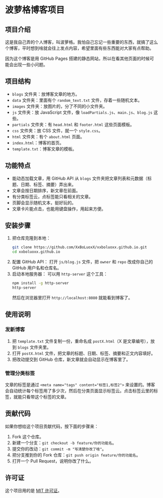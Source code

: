# 波萝格博客项目

## 项目介绍
这是我自己弄的个人博客，叫波萝格。我怕自己忘记一些重要的东西，就搞了这么个博客，平时想到啥就会往上发点内容，希望里面有些东西能对大家有点帮助。

因为这个博客是用 GitHub Pages 搭建的静态网站，所以在看其他页面的时候可能会出现一些小问题。

## 项目结构
- `blogs` 文件夹：放博客文章的地方。
- `data` 文件夹：里面有个 `random_text.txt` 文件，存着一些随机文本。
- `images` 文件夹：放图片的，分了不同的小文件夹。
- `js` 文件夹：放 JavaScript 文件，像 `loadPartials.js`、`main.js`、`blog.js` 这些。
- `partials` 文件夹：有 `head.html` 和 `footer.html` 这些页面模板。
- `css` 文件夹：放 CSS 文件，就一个 `style.css`。
- `html` 文件夹：有个 `about.html` 页面。
- `index.html`：博客的首页。
- `template.txt`：博客文章的模板。

## 功能特点
- 能动态加载文章，用 GitHub API 从 `blogs` 文件夹把文章列表和元数据（标题、日期、标签、摘要）弄出来。
- 文章会按日期排序，新文章在前面。
- 有分类标签云，点标签能只看相关的文章。
- 页脚会显示随机文本，挺好玩的。
- 文章卡片能点击，也能用键盘操作，用起来方便。

## 安装步骤
1. 把仓库克隆到本地：
   ```sh
   git clone https://github.com/XxBoLuoxX/xxboluoxx.github.io.git
   cd xxboluoxx.github.io
   ```
2. 配置 GitHub API：
   打开 `js/blog.js` 文件，把 `owner` 和 `repo` 改成你自己的 GitHub 用户名和仓库名。
3. 启动本地服务器：
   可以用 `http-server` 这个工具：
   ```sh
   npm install -g http-server
   http-server
   ```
   然后在浏览器里打开 `http://localhost:8080` 就能看到博客了。

## 使用说明
### 发新博客
1. 把 `template.txt` 文件复制一份，重命名成 `postX.html`（X 是文章编号），放到 `blogs` 文件夹里。
2. 打开 `postX.html` 文件，把文章的标题、日期、标签、摘要和正文内容填好。
3. 把改动提交到 GitHub 仓库，新文章就会自动显示在博客里了。

### 管理分类标签
文章的标签是通过 `<meta name="tags" content="标签1,标签2">` 来设置的。博客会自动统计每个标签用了多少次，然后在分类页面显示标签云。点击标签云里的标签，就能只看带这个标签的文章。

## 贡献代码
如果你想给这个项目贡献代码，按下面的步骤来：
1. Fork 这个仓库。
2. 新建一个分支：`git checkout -b feature/你的功能名`。
3. 提交你的改动：`git commit -m "写清楚你改了啥"`。
4. 把分支推到你的 Fork 仓库：`git push origin feature/你的功能名`。
5. 打开一个 Pull Request，说明你改了什么。

## 许可证
这个项目用的是 [MIT 许可证](LICENSE)。 
